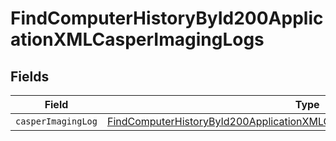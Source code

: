 # FindComputerHistoryById200ApplicationXMLCasperImagingLogs


## Fields

| Field                                                                                                                                                                             | Type                                                                                                                                                                              | Required                                                                                                                                                                          | Description                                                                                                                                                                       |
| --------------------------------------------------------------------------------------------------------------------------------------------------------------------------------- | --------------------------------------------------------------------------------------------------------------------------------------------------------------------------------- | --------------------------------------------------------------------------------------------------------------------------------------------------------------------------------- | --------------------------------------------------------------------------------------------------------------------------------------------------------------------------------- |
| `casperImagingLog`                                                                                                                                                                | [FindComputerHistoryById200ApplicationXMLCasperImagingLogsCasperImagingLog](../../models/operations/findcomputerhistorybyid200applicationxmlcasperimaginglogscasperimaginglog.md) | :heavy_minus_sign:                                                                                                                                                                | N/A                                                                                                                                                                               |